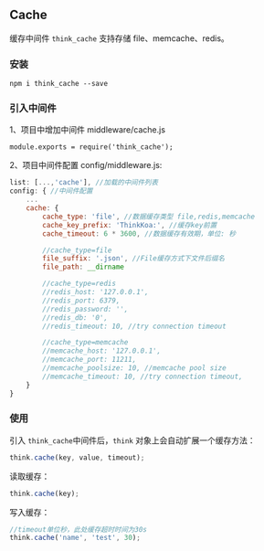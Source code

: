 ## Cache

缓存中间件 `think_cache` 支持存储 file、memcache、redis。

### 安装

```
npm i think_cache --save
```

### 引入中间件

1、项目中增加中间件 middleware/cache.js
```
module.exports = require('think_cache');
```

2、项目中间件配置 config/middleware.js:

```js
list: [...,'cache'], //加载的中间件列表
config: { //中间件配置
    ...
    cache: {
        cache_type: 'file', //数据缓存类型 file,redis,memcache
        cache_key_prefix: 'ThinkKoa:', //缓存key前置
        cache_timeout: 6 * 3600, //数据缓存有效期，单位: 秒

        //cache_type=file
        file_suffix: '.json', //File缓存方式下文件后缀名
        file_path: __dirname

        //cache_type=redis
        //redis_host: '127.0.0.1',
        //redis_port: 6379,
        //redis_password: '',
        //redis_db: '0',
        //redis_timeout: 10, //try connection timeout

        //cache_type=memcache
        //memcache_host: '127.0.0.1',
        //memcache_port: 11211,
        //memcache_poolsize: 10, //memcache pool size
        //memcache_timeout: 10, //try connection timeout,
    }
}

```
### 使用

引入 `think_cache`中间件后，`think` 对象上会自动扩展一个缓存方法：

```js
think.cache(key, value, timeout);
```

读取缓存：

```js
think.cache(key);
```

写入缓存：

```js
//timeout单位秒，此处缓存超时时间为30s
think.cache('name', 'test', 30);
```
